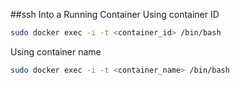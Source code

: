 ##ssh Into a Running Container
Using container ID
```bash
sudo docker exec -i -t <container_id> /bin/bash
```
Using container name
```bash
sudo docker exec -i -t <container_name> /bin/bash
```
